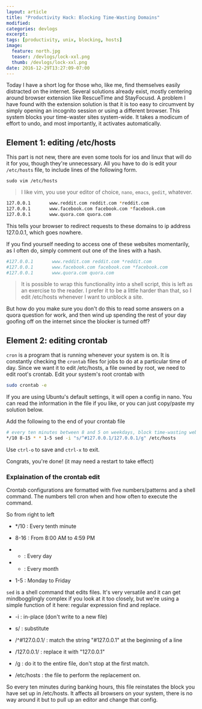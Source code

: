 ```yaml
---
layout: article
title: "Productivity Hack: Blocking Time-Wasting Domains"
modified:
categories: devlogs
excerpt:
tags: [productivity, unix, blocking, hosts]
image:
  feature: north.jpg
  teaser: /devlogs/lock-xxl.png
  thumb: /devlogs/lock-xxl.png
date: 2016-12-29T13:27:09-07:00
---
```



Today I have a short log for those who, like me, find themselves easily distracted on the internet. Several solutions already exist, mostly centering around browser extension like RescueTime and StayFocusd. A problem I have found with the extension solution is that it is too easy to circumvent by simply opening an incognito session or using a different browser. This system blocks your time-waster sites system-wide. It takes a modicum of effort to undo, and most importantly, it activates automatically.  


## Element 1: editing /etc/hosts

This part is not new, there are even some tools for ios and linux that will do it for you, though they're unnecessary. All you have to do is edit your `/etc/hosts` file, to include lines of the following form. 

`sudo vim /etc/hosts`


> I like vim, you use your editor of choice, `nano`, `emacs`, `gedit`, whatever. 

```bash
127.0.0.1       www.reddit.com reddit.com *reddit.com
127.0.0.1       www.facebook.com facebook.com *facebook.com
127.0.0.1       www.quora.com quora.com
```

This tells your browser to redirect requests to these domains to ip address 127.0.0.1, which goes nowhere. 

If you find yourself needing to access one of these websites momentarily, as I often do, simply comment out one of the lines with a hash. 


```bash
#127.0.0.1       www.reddit.com reddit.com *reddit.com
#127.0.0.1       www.facebook.com facebook.com *facebook.com
#127.0.0.1       www.quora.com quora.com
```

>It is possible to wrap this functionality into a shell script, this is left as an exercise to the reader. I prefer it to be a little harder than that, so I edit /etc/hosts whenever I want to unblock a site. 

But how do you make sure you don't do this to read some answers on a quora question for work, and then wind up spending the rest of your day goofing off on the internet since the blocker is turned off? 


## Element 2: editing crontab

`cron` is a program that is running whenever your system is on. It is constantly checking the `crontab` files for jobs to do at a particular time of day. Since we want it to edit /etc/hosts, a file owned by root, we need to edit root's crontab. Edit your system's root crontab with 

```bash
sudo crontab -e
```

If you are using Ubuntu's default settings, it will open a config in nano. You can read the information in the file if you like, or you can just copy/paste my solution below. 

Add the following to the end of your crontab file

```bash
# every ten minutes between 8 and 5 on weekdays, block time-wasting websites
*/10 8-15 * * 1-5 sed -i "s/^#127.0.0.1/127.0.0.1/g" /etc/hosts
```

Use `ctrl-o` to save and `ctrl-x` to exit. 

Congrats, you're done! (it may need a restart to take effect)

### Explaination of the crontab edit

Crontab configurations are formatted with five numbers/patterns and a shell command. The numbers tell cron when and how often to execute the command. 

So from right to left 

* */10 : Every tenth minute

* 8-16 : From 8:00 AM to 4:59 PM

* *    : Every day

* *    : Every month

* 1-5  : Monday to Friday

`sed` is a shell command that edits files. It's very versatile and it can get mindbogglingly complex if you look at it too closely, but we're using a simple function of it here: regular expression find and replace. 

* -i : in-place (don't write to a new file)

* s/ : substitute

* /^#127.0.0.1/ : match the string "#127.0.0.1" at the beginning of a line

* /127.0.0.1/ : replace it with "127.0.0.1"

* /g : do it to the entire file, don't stop at the first match. 

* /etc/hosts : the file to perform the replacement on. 


So every ten minutes during banking hours, this file reinstates the block you have set up in /etc/hosts. It affects all browsers on your system, there is no way around it but to pull up an editor and change that config. 

